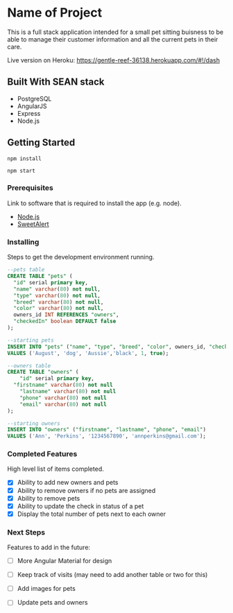 # Name of Project

This is a full stack application intended for a small pet sitting buisness to be able to manage their customer information and all the current pets in their care. 

Live version on Heroku: https://gentle-reef-36138.herokuapp.com/#!/dash

## Built With SEAN stack

* PostgreSQL
* AngularJS
* Express 
* Node.js

## Getting Started

```
npm install
```
```
npm start
```

### Prerequisites

Link to software that is required to install the app (e.g. node).

- [Node.js](https://nodejs.org/en/)
- [SweetAlert](https://sweetalert.js.org/guides/)

### Installing

Steps to get the development environment running.

```sql
--pets table
CREATE TABLE "pets" (
  "id" serial primary key,
  "name" varchar(80) not null,
  "type" varchar(80) not null,
  "breed" varchar(80) not null,
  "color" varchar(80) not null,
  owners_id INT REFERENCES "owners",
  "checkedIn" boolean DEFAULT false
);

--starting pets
INSERT INTO "pets" ("name", "type", "breed", "color", owners_id, "checkedIn")
VALUES ('August', 'dog', 'Aussie','black', 1, true);

--owners table 
CREATE TABLE "owners" (
	"id" serial primary key,
  "firstname" varchar(80) not null
	"lastname" varchar(80) not null
	"phone" varchar(80) not null
	"email" varchar(80) not null
);

--starting owners 
INSERT INTO "owners" ("firstname", "lastname", "phone", "email")
VALUES ('Ann', 'Perkins', '1234567890', 'annperkins@gmail.com');
```

### Completed Features

High level list of items completed.

- [X] Ability to add new owners and pets
- [X] Ability to remove owners if no pets are assigned
- [X] Ability to remove pets
- [X] Ability to update the check in status of a pet
- [X] Display the total number of pets next to each owner

### Next Steps

Features to add in the future:

- [ ] More Angular Material for design
- [ ] Keep track of visits (may need to add another table or two for this)
- [ ] Add images for pets
- [ ] Update pets and owners


